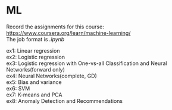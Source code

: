 # ML
Record the assignments for this course: https://www.coursera.org/learn/machine-learning/  
The job format is _.ipynb_

ex1: Linear regression  
ex2: Logistic regression  
ex3: Logistic regression with One-vs-all Classification and Neural Networks(forward only)  
ex4: Neural Networks(complete, GD)  
ex5: Bias and variance  
ex6: SVM  
ex7: K-means and PCA  
ex8: Anomaly Detection and Recommendations
